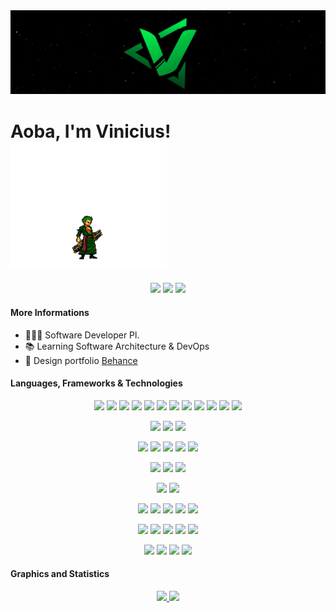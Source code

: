 <img src="https://github.com/CodeVsk/CodeVsk/blob/main/green-banner.jpeg?raw=true" alt="CodeVSK">

# Aoba, I'm Vinicius!<img src="https://github.com/CodeVsk/CodeVsk/blob/main/zoro-animation.gif?raw=true" width="250" height="200" alt="CodeVSK"/>

<div align="center">
  <a href="mailto:vynycyusvieira@gmail.com" target="_blank"><img src="https://img.shields.io/badge/Gmail-D14836?style=for-the-badge&logo=gmail&logoColor=white"></a>
  <a href="https://www.linkedin.com/in/viniciusvsk/" target="_blank"><img src="https://img.shields.io/badge/linkedin-%230077B5.svg?style=for-the-badge&logo=linkedin&logoColor=white"></a> 
  <a href="https://twitter.com/vinevsk" target="_blank"><img src="https://img.shields.io/badge/Twitter-61DAFB?style=for-the-badge&logo=twitter&logoColor=white" target="_blank"></a>
</div>

#### More Informations

- 👨🏻‍💻 Software Developer Pl.
- 📚 Learning Software Architecture & DevOps
- 📂 Design portfolio <a href="https://www.behance.net/viniciusvieira34">Behance<a/>


#### Languages, Frameworks & Technologies

  
<div align="center">
  
![](https://img.shields.io/badge/-.NET-informational?style=flat&logo=dotnet&logoColor=white&color=512BD4)
![](https://img.shields.io/badge/-C%23-informational?style=flat&logo=c-sharp&logoColor=white&color=239120)
![](https://img.shields.io/badge/-Html-informational?style=flat&logo=html5&logoColor=white&color=E34F26)
![](https://img.shields.io/badge/-CSS-informational?style=flat&logo=css3&logoColor=white&color=1572B6)
![](https://img.shields.io/badge/-Javascript-informational?style=flat&logo=javascript&logoColor=white&color=F7DF1E)
![](https://img.shields.io/badge/-Bootstrap-informational?style=flat&logo=bootstrap&logoColor=white&color=7952B3)
![](https://img.shields.io/badge/-Node.js-informational?style=flat&logo=nodedotjs&logoColor=white&color=339933)
![](https://img.shields.io/badge/-Vue-informational?style=flat&logo=vuedotjs&logoColor=white&color=4FC08D)
![](https://img.shields.io/badge/-React-informational?style=flat&logo=react&logoColor=white&color=61DAFB)
![](https://img.shields.io/badge/-Next-informational?style=flat&logo=nextdotjs&logoColor=white&color=61DAFB)
![](https://img.shields.io/badge/-TypeScript-informational?style=flat&logo=typescript&logoColor=white&color=3178C6) 
![](https://img.shields.io/badge/-Python-informational?style=flat&logo=python&logoColor=white&color=0078D4)
  
![](https://img.shields.io/badge/-SharePoint-Microsoft?style=flat&logo=MicrosoftSharePoint&logoColor=white&color=0078D4)
![](https://img.shields.io/badge/-Power%20Automate-Microsoft?style=flat&logo=PowerAutomate&logoColor=white&color=0066FF)
![](https://img.shields.io/badge/-Power%20Apps-informational?style=flat&logo=powerapps&logoColor=white&color=742774)

![](https://img.shields.io/badge/-Docker-informational?style=flat&logo=docker&logoColor=white&color=2496ED)
![](https://img.shields.io/badge/-Kubernetes-informational?style=flat&logo=kubernetes&logoColor=white&color=1572B6)
![](https://img.shields.io/badge/-Microsoft%20Azure-informational?style=flat&logo=MicrosoftAzure&logoColor=white&color=0078D4)
![](https://img.shields.io/badge/-AWS-informational?style=flat&logo=amazonaws&logoColor=white&color=f8991b)
![](https://img.shields.io/badge/-Microsft%20IIS%20Server-informational?style=flat&logo=microsoft&logoColor=white&color=3d3d3d)

![](https://img.shields.io/badge/-Argo%20CD-informational?style=flat&logo=argo&logoColor=white&color=ef7b4d)
![](https://img.shields.io/badge/-TeamCity-informational?style=flat&logo=teamcity&logoColor=white&color=19f2af)
![](https://img.shields.io/badge/-Jenkins-informational?style=flat&logo=jenkins&logoColor=white&color=D24939)

![](https://img.shields.io/badge/-Rabbitmq-informational?style=flat&logo=rabbitmq&logoColor=white&color=ef6000)
![](https://img.shields.io/badge/-Hangfire-informational?style=flat&logo=hangfire&logoColor=white&color=2b4a7b)

![](https://img.shields.io/badge/-Git-informational?style=flat&logo=git&logoColor=white&color=F05032)
![](https://img.shields.io/badge/-GitHub-informational?style=flat&logo=github&logoColor=white&color=181717)
![](https://img.shields.io/badge/-Bitbucket-informational?style=flat&logo=bitbucket&logoColor=white&color=0052CC)
![](https://img.shields.io/badge/-GitLab-informational?style=flat&logo=gitlab&logoColor=white&color=FC6D26)
![](https://img.shields.io/badge/-TFS-informational?style=flat&logo=MicrosoftAzure&logoColor=white&color=0078D4)

![](https://img.shields.io/badge/-SQL%20Server-informational?style=flat&logo=MicrosoftSQLServer&logoColor=white&color=CC2927)
![](https://img.shields.io/badge/-MySQL-informational?style=flat&logo=mysql&logoColor=white&color=4479A1)
![](https://img.shields.io/badge/-MongoDB-informational?style=flat&logo=mongodb&logoColor=white&color=47A248)
![](https://img.shields.io/badge/-PostgreSQL-informational?style=flat&logo=postgresql&logoColor=white&color=4169E1)
![](https://img.shields.io/badge/-Redis-informational?style=flat&logo=redis&logoColor=white&color=d22d26)
  
![](https://img.shields.io/badge/-Photoshop-informational?style=flat&logo=adobephotoshop&logoColor=white&color=0052CC)
![](https://img.shields.io/badge/-Figma-informational?style=flat&logo=Figma&logoColor=white&color=0ac97f)
![](https://img.shields.io/badge/-Canva-informational?style=flat&logo=Canva&logoColor=white&color=00c3cc)
![](https://img.shields.io/badge/-Miro-informational?style=flat&logo=Miro&logoColor=white&color=f7c92e)
</div>

#### Graphics and Statistics  
  
<div align="center">
  <a href="https://github.com/codevsk">
  <img height="180em" src="https://github-readme-stats.vercel.app/api?username=codevsk&show_icons=true&theme=dracula&include_all_commits=true&count_private=true&icon_color=fff"/>
  <img height="180em" src="https://github-readme-stats.vercel.app/api/top-langs/?username=codevsk&layout=compact&langs_count=7&theme=dracula"/>
</div>
